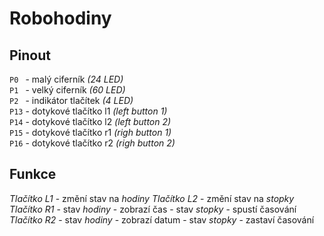 # Robohodiny

## Pinout
`P0 ` - malý ciferník *(24 LED)* <br>
`P1 ` - velký ciferník *(60 LED)* <br>
`P2 ` - indikátor tlačítek *(4 LED)* <br>
`P13` - dotykové tlačítko l1 *(left button 1)* <br>
`P14` - dotykové tlačítko l2 *(left button 2)* <br>
`P15` - dotykové tlačítko r1 *(righ button 1)* <br>
`P16` - dotykové tlačítko r2 *(righ button 2)* <br>

## Funkce
*Tlačítko L1* - změní stav na *hodiny*
*Tlačítko L2* - změní stav na *stopky*
*Tlačítko R1* - stav *hodiny* - zobrazí čas
            - stav *stopky* - spustí časování
*Tlačítko R2* - stav *hodiny* - zobrazí datum
            - stav *stopky* - zastaví časování
